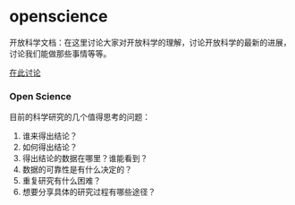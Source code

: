 openscience
===========

开放科学文档：在这里讨论大家对开放科学的理解，讨论开放科学的最新的进展，讨论我们能做那些事情等等。

[在此讨论](https://github.com/opentf/openscience/issues)


### Open Science

目前的科学研究的几个值得思考的问题：

1. 谁来得出结论？
2. 如何得出结论？
3. 得出结论的数据在哪里？谁能看到？
4. 数据的可靠性是有什么决定的？
5. 重复研究有什么困难？
6. 想要分享具体的研究过程有哪些途径？


